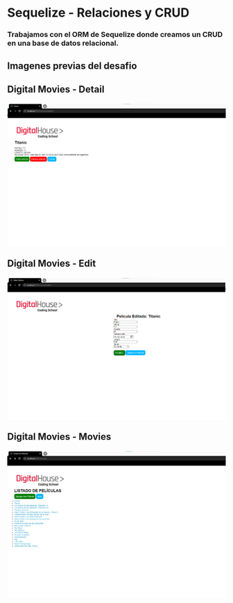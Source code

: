 # Sequelize - Relaciones y CRUD

<h3>Trabajamos con el ORM de Sequelize donde creamos un CRUD en una base de datos relacional.</h3>

<h2>Imagenes previas del desafio<h2>

<p>Digital Movies - Detail</p>
<img src="https://github.com/Franckfer/Sequelize-Relaciones-y-CRUD/blob/master/public/img/detail.png">

<p>Digital Movies - Edit</p>
<img src="https://github.com/Franckfer/Sequelize-Relaciones-y-CRUD/blob/master/public/img/edit.png">

<p>Digital Movies - Movies</p>
<img src="https://github.com/Franckfer/Sequelize-Relaciones-y-CRUD/blob/master/public/img/movies.png">



